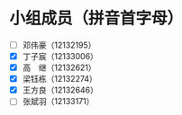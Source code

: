 # 小组成员（拼音首字母）
- [ ] 邓伟豪（12132195）
- [x] 丁子宸（12133006）
- [x] 高&emsp;继（12132621）
- [x] 梁钰栋（12132274）
- [x] 王方良（12132646）
- [ ] 张斌羽（12133171）
